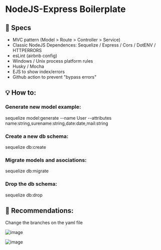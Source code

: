 # NodeJS-Express Boilerplate


## 💾 Specs
- MVC pattern (Model > Route > Controller > Service)
- Classic NodeJS Dependences: Sequelize / Express / Cors / DotENV / HTTPERRORS
- esLint (airbnb config)
- Windows / Unix process platform rules
- Husky / Mocha
- EJS to show index/errors
- Github action to prevent "bypass errors"


## 💡 How to:
### Generate new model example:
sequelize model:generate --name User --attributes name:string,surename:string,date:date,mail:string
### Create a new db schema:
sequelize db:create
### Migrate models and asociations:
sequelize db:migrate
### Drop the db schema:
sequelize db:drop 

## 🚩 Recommendations:
Change the branches on the yaml file

![image](https://user-images.githubusercontent.com/79473217/173420432-9ce18dfc-7191-4268-8271-47a0277f3797.png)

![image](https://user-images.githubusercontent.com/79473217/173420157-05844a6e-ddf6-4b95-a7c4-034c79dbfe95.png)


